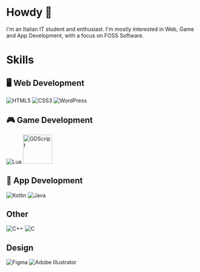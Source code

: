 # Howdy 👋

I'm an Italian IT student and enthusiast.
I'm mostly interested in Web, Game and App Development, with a focus on FOSS Software.

# Skills

## 🖥️ Web Development
![HTML5](https://img.shields.io/badge/html5-%23E34F26.svg?style=for-the-badge&logo=html5&logoColor=white) ![CSS3](https://img.shields.io/badge/css3-%231572B6.svg?style=for-the-badge&logo=css3&logoColor=white)
![WordPress](https://img.shields.io/badge/WordPress-%23117AC9.svg?style=for-the-badge&logo=WordPress&logoColor=white)


## 🎮 Game Development
![Lua](https://img.shields.io/badge/lua-%232C2D72.svg?style=for-the-badge&logo=lua&logoColor=white) <img src="https://i.redd.it/lvwdzzfrivf41.png" alt="GDScript" width="77"/>

## 📱 App Development
![Kotlin](https://img.shields.io/badge/kotlin-%237F52FF.svg?style=for-the-badge&logo=kotlin&logoColor=white) ![Java](https://img.shields.io/badge/java-%23ED8B00.svg?style=for-the-badge&logo=openjdk&logoColor=white)

## Other
![C++](https://img.shields.io/badge/c++-%2300599C.svg?style=for-the-badge&logo=c%2B%2B&logoColor=white) ![C](https://img.shields.io/badge/c-%2300599C.svg?style=for-the-badge&logo=c&logoColor=white)

## Design
![Figma](https://img.shields.io/badge/figma-%23F24E1E.svg?style=for-the-badge&logo=figma&logoColor=white) ![Adobe Illustrator](https://img.shields.io/badge/adobe%20illustrator-%23FF9A00.svg?style=for-the-badge&logo=adobe%20illustrator&logoColor=white)
